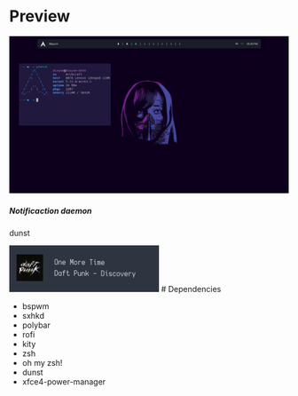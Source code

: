 # Preview

<img src="preview.png"></img>

<h5>Notificaction daemon</h5>
<p>dunst</p>
<img src="dunstpreview.png"></img>
# Dependencies

- bspwm <br>
- sxhkd <br>
- polybar <br>
- rofi <br>
- kity <br>
- zsh <br>
- oh my zsh! <br>
- dunst <br>
- xfce4-power-manager

